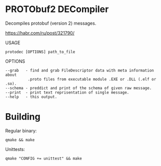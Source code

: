 PROTObuf2 DECompiler
====================
Decompiles protobuf (version 2) messages.

https://habr.com/ru/post/321790/

USAGE

    protodec [OPTIONS] path_to_file

OPTIONS

    --grab   - find and grab FileDescriptor data with meta information about
              .proto files from executable module .EXE or .DLL (.elf or .so).
    --schema - preddict and print of the schema of given raw message.
    --print  - print text reprisentation of single message.
    --help   - this output.

Building
========

Regular binary:

    qmake && make

Unittests:

    qmake "CONFIG += unittest" && make
